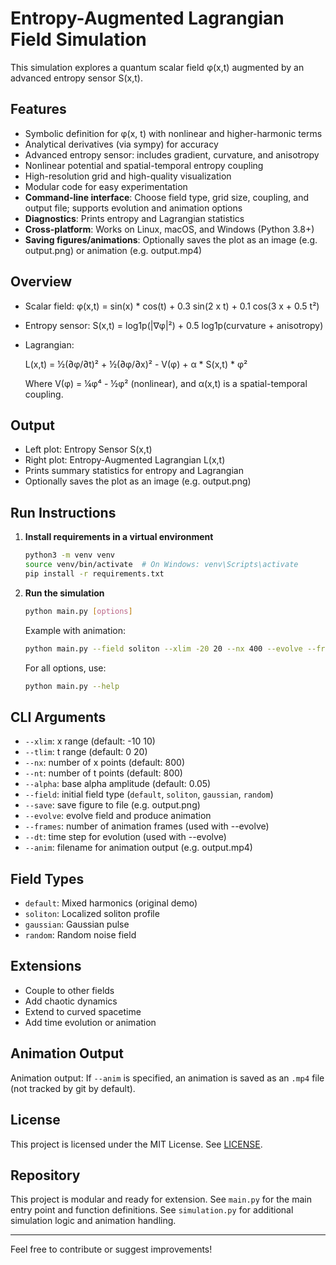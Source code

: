 # Entropy-Augmented Lagrangian Field Simulation

This simulation explores a quantum scalar field φ(x,t) augmented by an advanced entropy sensor S(x,t).

## Features
- Symbolic definition for φ(x, t) with nonlinear and higher-harmonic terms
- Analytical derivatives (via sympy) for accuracy
- Advanced entropy sensor: includes gradient, curvature, and anisotropy
- Nonlinear potential and spatial-temporal entropy coupling
- High-resolution grid and high-quality visualization
- Modular code for easy experimentation
- **Command-line interface**: Choose field type, grid size, coupling, and output file; supports evolution and animation options
- **Diagnostics**: Prints entropy and Lagrangian statistics
- **Cross-platform**: Works on Linux, macOS, and Windows (Python 3.8+)
- **Saving figures/animations**: Optionally saves the plot as an image (e.g. output.png) or animation (e.g. output.mp4)

## Overview
- Scalar field: φ(x,t) = sin(x) * cos(t) + 0.3 sin(2 x t) + 0.1 cos(3 x + 0.5 t²)
- Entropy sensor: S(x,t) = log1p(|∇φ|²) + 0.5 log1p(curvature + anisotropy)
- Lagrangian:
  
  L(x,t) = ½(∂φ/∂t)² + ½(∂φ/∂x)² - V(φ) + α * S(x,t) * φ²
  
  Where V(φ) = ¼φ⁴ - ½φ² (nonlinear), and α(x,t) is a spatial-temporal coupling.

## Output
- Left plot: Entropy Sensor S(x,t)
- Right plot: Entropy-Augmented Lagrangian L(x,t)
- Prints summary statistics for entropy and Lagrangian
- Optionally saves the plot as an image (e.g. output.png)

## Run Instructions

1. **Install requirements in a virtual environment**
   ```bash
   python3 -m venv venv
   source venv/bin/activate  # On Windows: venv\Scripts\activate
   pip install -r requirements.txt
   ```
2. **Run the simulation**
   ```bash
   python main.py [options]
   ```
   Example with animation:
   ```bash
   python main.py --field soliton --xlim -20 20 --nx 400 --evolve --frames 300 --dt 0.02 --anim soliton.mp4
   ```
   For all options, use:
   ```bash
   python main.py --help
   ```

## CLI Arguments
- `--xlim`: x range (default: -10 10)
- `--tlim`: t range (default: 0 20)
- `--nx`: number of x points (default: 800)
- `--nt`: number of t points (default: 800)
- `--alpha`: base alpha amplitude (default: 0.05)
- `--field`: initial field type (`default`, `soliton`, `gaussian`, `random`)
- `--save`: save figure to file (e.g. output.png)
- `--evolve`: evolve field and produce animation
- `--frames`: number of animation frames (used with --evolve)
- `--dt`: time step for evolution (used with --evolve)
- `--anim`: filename for animation output (e.g. output.mp4)

## Field Types
- `default`: Mixed harmonics (original demo)
- `soliton`: Localized soliton profile
- `gaussian`: Gaussian pulse
- `random`: Random noise field

## Extensions
- Couple to other fields
- Add chaotic dynamics
- Extend to curved spacetime
- Add time evolution or animation

## Animation Output
Animation output: If `--anim` is specified, an animation is saved as an `.mp4` file (not tracked by git by default).

## License
This project is licensed under the MIT License. See [LICENSE](LICENSE).

## Repository
This project is modular and ready for extension. See `main.py` for the main entry point and function definitions. See `simulation.py` for additional simulation logic and animation handling.

---

Feel free to contribute or suggest improvements!
